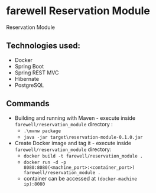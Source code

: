 # farewell Reservation Module
Reservation Module

## Technologies used:
* Docker
* Spring Boot
* Spring REST MVC
* Hibernate
* PostgreSQL

## Commands
* Building and running with Maven <!-- or Gradle --> - execute inside <code>farewell/reservation_module</code> directory <!-- (choose one of the below)-->:
    * <code>.\mvnw package</code>
    * <code>java -jar target\reservation-module-0.1.0.jar</code>
    <!-- * <code>.\gradlew build; java -jar build\libs\reservation-module-0.1.0.jar</code> -->
* Create Docker image and tag it - execute inside <code>farewell/reservation_module</code> directory:
    * <code>docker build -t farewell/reservation_module .</code>
    * <code>docker run -d -p 8080:8080(<machine_port>:<container_port>) farewell/reservation_module .</code>
    * container can be accessed at <code>(docker-machine ip):8080</code>